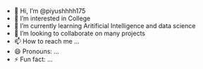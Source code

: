 - 👋 Hi, I’m @piyushhhh175
- 👀 I’m interested in College 
- 🌱 I’m currently learning Aritificial Intelligence and data science
- 💞️ I’m looking to collaborate on many projects 
- 📫 How to reach me ...
- 😄 Pronouns: ...
- ⚡ Fun fact: ...

<!---
piyushhhh175/piyushhhh175 is a ✨ special ✨ repository because its `README.md` (this file) appears on your GitHub profile.
You can click the Preview link to take a look at your changes.
--->
